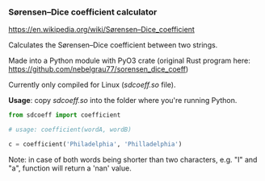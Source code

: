 ### Sørensen–Dice coefficient calculator

https://en.wikipedia.org/wiki/Sørensen–Dice_coefficient

Calculates the Sørensen–Dice coefficient between two strings.

Made into a Python module with PyO3 crate (original Rust program here: https://github.com/nebelgrau77/sorensen_dice_coeff)

Currently only compiled for Linux (_sdcoeff.so_ file).


__Usage__: copy _sdcoeff.so_ into the folder where you're running Python.

```python
from sdcoeff import coefficient

# usage: coefficient(wordA, wordB)

c = coefficient('Philadelphia', 'Philladelphia')

```

Note: in case of both words being shorter than two characters, e.g. "I" and "a", function will return a 'nan' value.